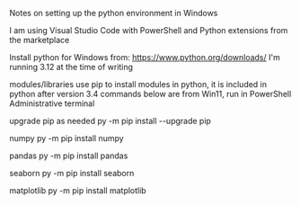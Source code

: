 Notes on setting up the python environment in Windows

I am using Visual Studio Code with PowerShell and Python extensions from the marketplace

Install python for Windows from: https://www.python.org/downloads/
I'm running 3.12 at the time of writing

modules/libraries
use pip to install modules in python, it is included in python after version 3.4
commands below are from Win11, run in PowerShell Administrative terminal

upgrade pip as needed
py -m pip install --upgrade pip

numpy
py -m pip install numpy

pandas
py -m pip install pandas

seaborn
py -m pip install seaborn

matplotlib
py -m pip install matplotlib

